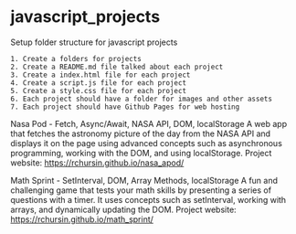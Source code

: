 # javascript_projects
Setup folder structure for javascript projects
```
1. Create a folders for projects
2. Create a README.md file talked about each project
3. Create a index.html file for each project
4. Create a script.js file for each project
5. Create a style.css file for each project
6. Each project should have a folder for images and other assets
7. Each project should have Github Pages for web hosting

```

Nasa Pod - Fetch, Async/Await, NASA API, DOM, localStorage A web app that fetches the astronomy picture of the day from the NASA API and displays it on the page using advanced concepts such as asynchronous programming, working with the DOM, and using localStorage.
Project website: https://rchursin.github.io/nasa_apod/


Math Sprint - SetInterval, DOM, Array Methods, localStorage A fun and challenging game that tests your math skills by presenting a series of questions with a timer. It uses concepts such as setInterval, working with arrays, and dynamically updating the DOM.
Project website: https://rchursin.github.io/math_sprint/